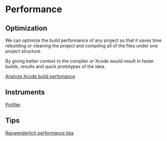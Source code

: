 # Performance


## Optimization

We can optimize the build performance of any project so that it saves time rebuilding or cleaning the project and compiling all of the files under one project structure. 

By giving better context to the compiler or Xcode would result in faster builds, results and quick prototypes of the idea.

[Analyze Xcode build perfomance](https://www.avanderlee.com/optimization/analysing-build-performance-xcode/)


## Instruments


[Profiler](https://www.avanderlee.com/debugging/xcode-instruments-time-profiler/)


## Tips

[Raywenderlich performance tips](https://www.raywenderlich.com/2752-25-ios-app-performance-tips-tricks)